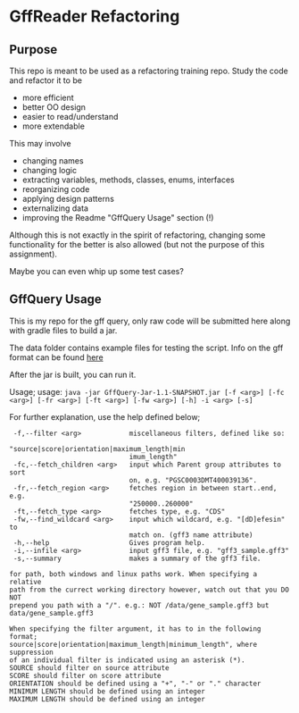 # GffReader Refactoring

## Purpose

This repo is meant to be used as a refactoring training repo.
Study the code and refactor it to be  

- more efficient
- better OO design
- easier to read/understand
- more extendable

This may involve 

- changing names 
- changing logic
- extracting variables, methods, classes, enums, interfaces
- reorganizing code
- applying design patterns
- externalizing data
- improving the Readme "GffQuery Usage" section (!)

Although this is not exactly in the spirit of refactoring, changing some functionality for the better is also 
 allowed (but not the purpose of this assignment).

Maybe you can even whip up some test cases?


## GffQuery Usage

This is my repo for the gff query, only raw code will be submitted here along with gradle files to build a jar.

The data folder contains example files for testing the script. Info on the gff format can be 
found [here](https://github.com/The-Sequence-Ontology/Specifications/blob/master/gff3.md)

After the jar is built, you can run it.

Usage; usage: `java -jar GffQuery-Jar-1.1-SNAPSHOT.jar [-f <arg>] [-fc <arg>] [-fr <arg>] [-ft <arg>] [-fw <arg>]
              [-h] -i <arg> [-s]`

For further explanation, use the help defined below;

```
 -f,--filter <arg>            miscellaneous filters, defined like so:
                              "source|score|orientation|maximum_length|min
                              imum_length"
 -fc,--fetch_children <arg>   input which Parent group attributes to sort
                              on, e.g. "PGSC0003DMT400039136".
 -fr,--fetch_region <arg>     fetches region in between start..end, e.g.
                              "250000..260000"
 -ft,--fetch_type <arg>       fetches type, e.g. "CDS"
 -fw,--find_wildcard <arg>    input which wildcard, e.g. "[dD]efesin" to
                              match on. (gff3 name attribute)
 -h,--help                    Gives program help.
 -i,--infile <arg>            input gff3 file, e.g. "gff3_sample.gff3"
 -s,--summary                 makes a summary of the gff3 file.

for path, both windows and linux paths work. When specifying a relative
path from the currect working directory however, watch out that you DO NOT
prepend you path with a "/". e.g.: NOT /data/gene_sample.gff3 but
data/gene_sample.gff3

When specifying the filter argument, it has to in the following format;
source|score|orientation|maximum_length|minimum_length", where suppression
of an individual filter is indicated using an asterisk (*).
SOURCE should filter on source attribute
SCORE should filter on score attribute
ORIENTATION should be defined using a "+", "-" or "." character
MINIMUM LENGTH should be defined using an integer
MAXIMUM LENGTH should be defined using an integer
```
